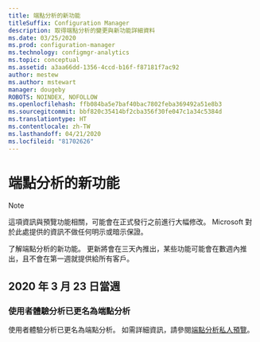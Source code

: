 ```yaml
---
title: 端點分析的新功能
titleSuffix: Configuration Manager
description: 取得端點分析的變更與新功能詳細資料
ms.date: 03/25/2020
ms.prod: configuration-manager
ms.technology: configmgr-analytics
ms.topic: conceptual
ms.assetid: a3aa66dd-1356-4ccd-b16f-f87181f7ac92
author: mestew
ms.author: mstewart
manager: dougeby
ROBOTS: NOINDEX, NOFOLLOW
ms.openlocfilehash: ffb084ba5e7baf40bac7802feba369492a51e8b3
ms.sourcegitcommit: bbf820c35414bf2cba356f30fe047c1a34c5384d
ms.translationtype: HT
ms.contentlocale: zh-TW
ms.lasthandoff: 04/21/2020
ms.locfileid: "81702626"
---
```

# <a name="whats-new-in-endpoint-analytics"></a>端點分析的新功能

> [!Note]  
> 這項資訊與預覽功能相關，可能會在正式發行之前進行大幅修改。 Microsoft 對於此處提供的資訊不做任何明示或暗示保證。  

了解端點分析的新功能。 更新將會在三天內推出，某些功能可能會在數週內推出，且不會在第一週就提供給所有客戶。


## <a name="week-of-march-23-2020"></a>2020 年 3 月 23 日當週
<!-- vvvvvvvvvvvvvvvvvvvvvv -->
### <a name="user-experience-analytics-has-been-renamed-to-endpoint-analytics"></a>使用者體驗分析已更名為端點分析

使用者體驗分析已更名為端點分析。 如需詳細資訊，請參閱[端點分析私人預覽](user-experience-analytics-preview.md)。 


